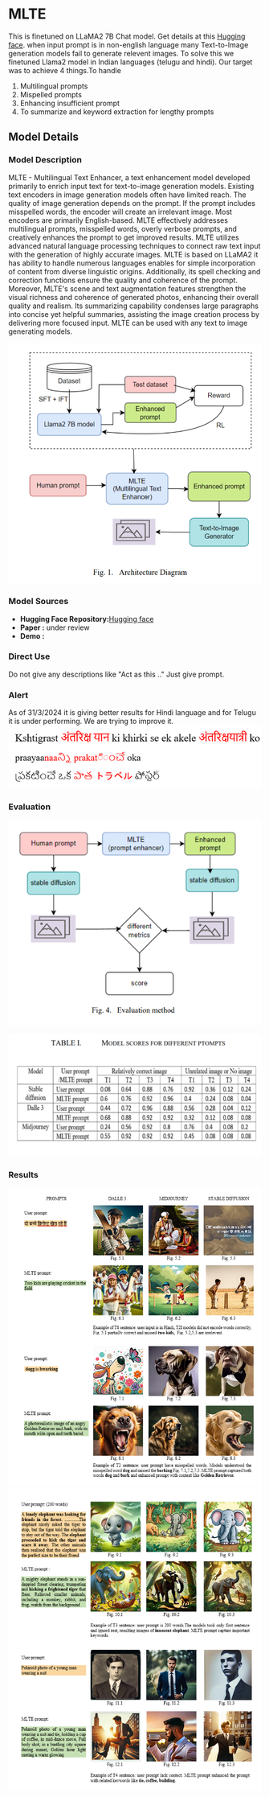 # MLTE


This is finetuned on LLaMA2 7B Chat model. Get details at this [Hugging face](https://huggingface.co/sainv/MLTE_llama2_multilingual_T2I_prompt_gen).
when input prompt is in non-english language many Text-to-Image generation models fail to generate relevent images.
To solve this we finetuned Llama2 model in Indian languages (telugu and hindi).
Our target was to achieve 4 things.To handle
1. Multilingual prompts
2. Mispelled prompts
3. Enhancing insufficient prompt
4. To summarize and keyword extraction for lengthy prompts


## Model Details

### Model Description

MLTE - Multilingual Text Enhancer, a text enhancement model developed primarily to enrich input text for
text-to-image generation models. Existing text encoders in image generation models often have limited reach.
The quality of image generation depends on the prompt. If the prompt includes misspelled words, the encoder
will create an irrelevant image. Most encoders are primarily English-based. MLTE effectively addresses 
multilingual prompts, misspelled words, overly verbose prompts, and creatively enhances the prompt to get 
improved results. MLTE utilizes advanced natural language processing techniques to connect raw text input 
with the generation of highly accurate images. MLTE is based on LLaMA2 it has ability to handle numerous 
languages enables for simple incorporation of content from diverse linguistic origins. Additionally, its 
spell checking and correction functions ensure the quality and coherence of the prompt. Moreover, MLTE's 
scene and text augmentation features strengthen the visual richness and coherence of generated photos, 
enhancing their overall quality and realism. Its summarizing capability condenses large paragraphs into 
concise yet helpful summaries, assisting the image creation process by delivering more focused input. 
MLTE can be used with any text to image generating models.


![Architecture](https://github.com/sai1027/MLTE/blob/main/img/Architecture.png?raw=true)





### Model Sources

<!-- Provide the basic links for the model. -->

- **Hugging Face Repository:**[Hugging face](https://huggingface.co/sainv/MLTE_llama2_multilingual_T2I_prompt_gen)
- **Paper :** under review
- **Demo :**    


### Direct Use

Do not give any descriptions like "Act as this .."
Just give prompt.

### Alert

As of 31/3/2024 it is giving better results for Hindi language and for Telugu it is under performing. 
We are trying to improve it.
![Wrong translation](https://github.com/sai1027/MLTE/blob/main/img/Sample%20Error%20.png?raw=true)

<!--

## How to Get Started with the Model

Use the code below to get started with the model.

[More Information Needed]

## Training Details

### Training Data

<!-- This should link to a Dataset Card, perhaps with a short stub of information on what the training data is all about as well as documentation related to data pre-processing or additional filtering. -->



### Evaluation

![Evaluation](https://github.com/sai1027/MLTE/blob/main/img/Evaluation%20method%20.png?raw=true)


![Performance](https://github.com/sai1027/MLTE/blob/main/img/Performance%20Table.png?raw=true)


### Results

![output 1 ](https://github.com/sai1027/MLTE/blob/main/img/Output%20sample%201.png?raw=true)
![output 2 ](https://github.com/sai1027/MLTE/blob/main/img/Output%20sample%202.png?raw=true)
